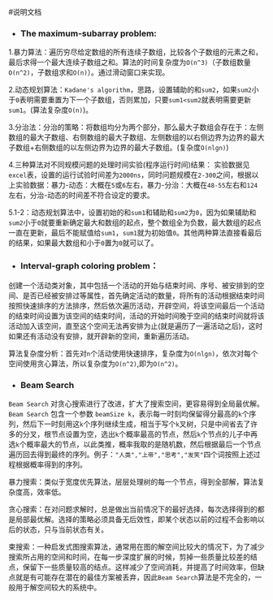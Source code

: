 #说明文档
* ### The maximum-subarray problem:
1.暴力算法：遍历穷尽给定数组的所有连续子数组，比较各个子数组的元素之和，最后求得一个最大连续子数组之和。算法的时间复杂度为`O(n^3)`（子数组数量`O(n^2)`，子数组求和`O(n)`）。通过滑动窗口来实现。

2.动态规划算法：`Kadane's algorithm`，思路，设置辅助的和`sum2`，如果`sum2`小于`0`表明需要重置为下一个子数组，否则累加，只要`sum1<sum2`就表明需要更新`sum1`。(算法复杂度`O(n)`)。

3.分治法：分治的策略：将数组均分为两个部分，那么最大子数组会存在于：左侧数组的最大子数组、右侧数组的最大子数组、左侧数组的以右侧边界为边界的最大子数组+右侧数组的以左侧边界为边界的最大子数组。(复杂度`O(nlgn)`)

4.三种算法对不同规模问题的处理时间实验(程序运行时间)结果：
实验数据见`excel`表，设置的运行试验时间差为`2000ns`，同时问题规模在`2-300`之间，根据以上实验数据：暴力-动态：大概在`5`或`6`左右，暴力-分治：大概在`48-55`左右和`124`左右，分治-动态的时间差不符合设定的要求。

5.1-2：动态规划算法中，设置初始的和`sum1`和辅助和`sum2`为`0`，因为如果辅助和`sum2`小于`0`就要重新确定最大和数组的起点，整个数组全为负数，最大数组的起点一直在更新，最后不能赋值给`sum1`，`sum1`就为初始值`0`。其他两种算法直接看最后的结果，如果最大数组和小于`0`置为`0`就可以了。
* ### Interval-graph coloring problem：
创建一个活动类对象，其中包括一个活动的开始与结束时间、序号、被安排到的空间、是否已经被安排过等属性，首先确定活动的数量，将所有的活动根据结束时间按照快速排序的方法排序，然后依次遍历活动，开辟空间，将该空间最后一个活动的结束时间设置为该空间的结束时间，活动的开始时间晚于空间的结束时间就将该活动加入该空间，直至这个空间无法再安排为止(就是遍历了一遍活动之后)，这时如果还有活动没有安排，就开辟新的空间，重新遍历活动。

算法复杂度分析：首先对`n`个活动使用快速排序，复杂度为`O(nlgn)`，依次对每个空间使用贪心算法，所以复杂度为`O(n^2)`,即为`O(n^2)`。

* ### Beam Search
`Beam Search` 对贪心搜索进行了改进，扩大了搜索空间，更容易得到全局最优解。`Beam Search` 包含一个参数 `beamSize k`，表示每一时刻均保留得分最高的`k`个序列，然后下一时刻用这`k`个序列继续生成，相当于写个`k`叉树，只是中间省去了许多的分叉，根节点设置为空，选出`k`个概率最高的节点，然后`k`个节点的儿子中再选`k`个概率最大的节点，以此类推，概率我取的是随机数，然后根据最后一个节点遍历回去得到最终的序列。例子：`"人类","上帝","思考","发笑"`四个词按照上述过程根据概率得到的序列。

暴力搜索：类似于宽度优先算法，层层处理树的每一个节点，得到全部解，算法复杂度高，效率低。

贪心搜索：在对问题求解时，总是做出当前情况下的最好选择，每次选择得到的都是局部最优解。选择的策略必须具备无后效性，即某个状态以前的过程不会影响以后的状态，只与当前状态有关。

束搜索：一种启发式图搜索算法，通常用在图的解空间比较大的情况下，为了减少搜索所占用的空间和时间，在每一步深度扩展的时候，剪掉一些质量比较差的结点，保留下一些质量较高的结点。这样减少了空间消耗，并提高了时间效率，但缺点就是有可能存在潜在的最佳方案被丢弃，因此`Beam Search`算法是不完全的，一般用于解空间较大的系统中。